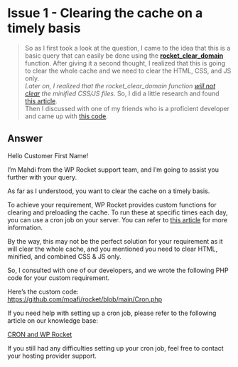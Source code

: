 # Issue 1 - Clearing the cache on a timely basis
> So as I first took a look at the question, I came to the idea that this is a basic query that can easily be done using the [**rocket_clear_domain**](https://docs.wp-rocket.me/article/494-how-to-clear-cache-via-cron-job) function.
> After giving it a second thought, I realized that this is going to clear the whole cache and we need to clear the HTML, CSS, and JS only.<br> *Later on, I realized that the rocket_clear_domain function [will not clear](https://docs.wp-rocket.me/article/1135-when-does-wp-rocket-delete-which-files) the minified CSS/JS files*. So, I did a little research and found [this article](https://hotexamples.com/examples/-/-/rocket_rrmdir/php-rocket_rrmdir-function-examples.html). \
> Then I discussed with one of my friends who is a proficient developer and came up with [this code](https://github.com/moafi/rocket/blob/main/Cron.php). 
## Answer
Hello Customer First Name!

I’m Mahdi from the WP Rocket support team, and I’m going to assist you further with your query.

As far as I understood, you want to clear the cache on a timely basis.

To achieve your requirement, WP Rocket provides custom functions for clearing and preloading the cache. To run these at specific times each day, you can use a cron job on your server. You can refer to [this article](https://docs.wp-rocket.me/article/494-how-to-clear-cache-via-cron-job) for more information.

By the way, this may not be the perfect solution for your requirement as it will clear the whole cache, and you mentioned you need to clear HTML, minified, and combined CSS & JS only. 

So, I consulted with one of our developers, and we wrote the following PHP code for your custom requirement. 

Here’s the custom code: <https://github.com/moafi/rocket/blob/main/Cron.php>

If you need help with setting up a cron job, please refer to the following article on our knowledge base:

[CRON and WP Rocket](https://docs.wp-rocket.me/article/494-how-to-clear-cache-via-cron-job)

If you still had any difficulties setting up your cron job, feel free to contact your hosting provider support.



